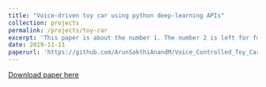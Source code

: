 ```yaml
---
title: "Voice-driven toy car using python deep-learning APIs"
collection: projects
permalink: /projects/toy-car
excerpt: 'This paper is about the number 1. The number 2 is left for future work.'
date: 2019-11-11
paperurl: 'https://github.com/ArunSakthiAnandM/Voice_Controlled_Toy_Car'
---
```


[Download paper here](http://academicpages.github.io/files/paper1.pdf)